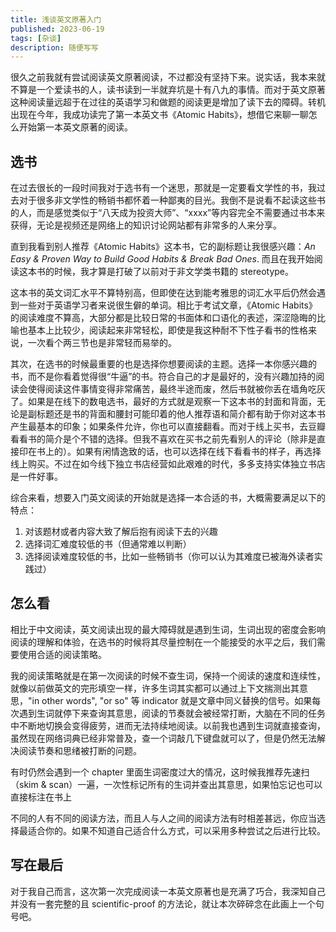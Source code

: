 ```yaml
---
title: 浅谈英文原著入门
published: 2023-06-19
tags: [杂谈]
description: 随便写写
---
```





很久之前我就有尝试阅读英文原著阅读，不过都没有坚持下来。说实话，我本来就不算是一个爱读书的人，读书读到一半就弃坑是十有八九的事情。而对于英文原著这种阅读量远超于在过往的英语学习和做题的阅读更是增加了读下去的障碍。转机出现在今年，我成功读完了第一本英文书《Atomic Habits》，想借它来聊一聊怎么开始第一本英文原著的阅读。

## 选书

在过去很长的一段时间我对于选书有一个迷思，那就是一定要看文学性的书，我过去对于很多非文学性的畅销书都怀着一种鄙夷的目光。我倒不是说看不起读这些书的人，而是感觉类似于“八天成为投资大师”、“xxxx”等内容完全不需要通过书本来获得，无论是视频还是网络上的知识讨论网站都有非常多的人来分享。

直到我看到别人推荐《Atomic Habits》这本书，它的副标题让我很感兴趣：*An Easy & Proven Way to Build Good Habits & Break Bad Ones*. 而且在我开始阅读这本书的时候，我才算是打破了以前对于非文学类书籍的 stereotype。

这本书的英文词汇水平不算特别高，但即使在达到能考雅思的词汇水平后仍然会遇到一些对于英语学习者来说很生僻的单词。相比于考试文章，《Atomic Habits》的阅读难度不算高，大部分都是比较日常的书面体和口语化的表述，深涩隐晦的比喻也基本上比较少，阅读起来非常轻松，即使是我这种耐不下性子看书的性格来说，一次看个两三节也是非常轻而易举的。

其次，在选书的时候最重要的也是选择你想要阅读的主题。选择一本你感兴趣的书，而不是你看着觉得很“牛逼”的书。符合自己的才是最好的，没有兴趣加持的阅读会使得阅读这件事情变得非常痛苦，最终半途而废，然后书就被你丢在墙角吃灰了。如果是在线下的数电选书，最好的方式就是观察一下这本书的封面和背面，无论是副标题还是书的背面和腰封可能印着的他人推荐语和简介都有助于你对这本书产生最基本的印象；如果条件允许，你也可以直接翻看。而对于线上买书，去豆瓣看看书的简介是个不错的选择。但我不喜欢在买书之前先看别人的评论（除非是直接印在书上的）。如果有闲情逸致的话，也可以选择在线下看看书的样子，再选择线上购买。不过在如今线下独立书店经营如此艰难的时代，多多支持实体独立书店是一件好事。

综合来看，想要入门英文阅读的开始就是选择一本合适的书，大概需要满足以下的特点：

1. 对该题材或者内容大致了解后抱有阅读下去的兴趣
2. 选择词汇难度较低的书（但通常难以判断）
3. 选择阅读难度较低的书，比如一些畅销书（你可以认为其难度已被海外读者实践过）



## 怎么看

相比于中文阅读，英文阅读出现的最大障碍就是遇到生词，生词出现的密度会影响阅读的理解和体验，在选书的时候将其尽量控制在一个能接受的水平之后，我们需要使用合适的阅读策略。

我的阅读策略就是在第一次阅读的时候不查生词，保持一个阅读的速度和连续性，就像以前做英文的完形填空一样，许多生词其实都可以通过上下文揣测出其意思，"in other words", "or so" 等 indicator 就是文章中同义替换的信号。如果每次遇到生词就停下来查询其意思，阅读的节奏就会被经常打断，大脑在不同的任务中不断地切换会变得疲劳，进而无法持续地阅读。以前我也遇到生词就直接查询，虽然现在网络词典已经非常普及，查一个词敲几下键盘就可以了，但是仍然无法解决阅读节奏和思绪被打断的问题。

有时仍然会遇到一个 chapter 里面生词密度过大的情况，这时候我推荐先速扫（skim & scan）一遍，一次性标记所有的生词并查出其意思，如果怕忘记也可以直接标注在书上

不同的人有不同的阅读方法，而且人与人之间的阅读方法有时相差甚远，你应当选择最适合你的。如果不知道自己适合什么方式，可以采用多种尝试之后进行比较。

## 写在最后

对于我自己而言，这次第一次完成阅读一本英文原著也是充满了巧合，我深知自己并没有一套完整的且 scientific-proof 的方法论，就让本次碎碎念在此画上一个句号吧。
